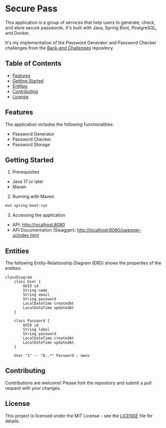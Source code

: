 # Secure Pass

This application is a group of services that help users to generate, check, and store secure passwords. It's built with Java, Spring Boot, PostgreSQL, and Docker.

It's my implementation of the Password Generator and Password Checker challenges from the [Back-end Challenges](https://github.com/wesleybertipaglia/backend-challenges/) repository.

## Table of Contents

- [Features](#features)
- [Getting Started](#getting-started)
- [Entities](#entities)
- [Contributing](#contributing)
- [License](#license)

## Features

The application includes the following functionalities:

- Password Generator
- Password Checker
- Password Storage

## Getting Started

1. Prerequisites
- Java 17 or later
- Maven

2. Running with Maven
```bash
mvn spring-boot:run
```

3. Accessing the application
- API: [http://localhost:8080](http://localhost:8080)
- API Documentation (Swagger): [http://localhost:8080/swagger-ui/index.html](http://localhost:8080/swagger-ui/index.html)

## Entities

The following Entity-Relationship Diagram (ERD) shows the properties of the entities:

```mermaid
classDiagram
    class User {
        UUID id
        String name
        String email
        String password
        LocalDateTime createdAt
        LocalDateTime updatedAt
    }

    class Password {
        UUID id
        String label
        String password
        LocalDateTime createdAt
        LocalDateTime updatedAt
    }

    User "1" -- "0..*" Password : owns
```

## Contributing
Contributions are welcome! Please fork the repository and submit a pull request with your changes.

## License
This project is licensed under the MIT License - see the [LICENSE](LICENSE) file for details.